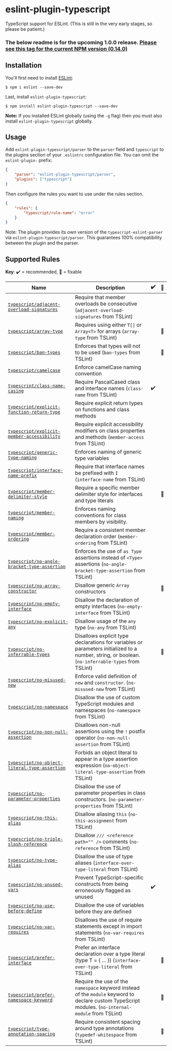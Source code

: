 # eslint-plugin-typescript

TypeScript support for ESLint. (This is still in the very early stages, so please be patient.)

### The below readme is for the upcoming 1.0.0 release. [Please see this tag for the current NPM version (0.14.0)](https://github.com/bradzacher/eslint-plugin-typescript/tree/0.14.0)

## Installation

You'll first need to install [ESLint](http://eslint.org):

```
$ npm i eslint --save-dev
```

Last, install `eslint-plugin-typescript`:

```
$ npm install eslint-plugin-typescript --save-dev
```

**Note:** If you installed ESLint globally (using the `-g` flag) then you must also install `eslint-plugin-typescript` globally.

## Usage

Add `eslint-plugin-typescript/parser` to the `parser` field and `typescript` to the plugins section of your `.eslintrc` configuration file. You can omit the `eslint-plugin-` prefix:

```json
{
    "parser": "eslint-plugin-typescript/parser",
    "plugins": ["typescript"]
}
```

Then configure the rules you want to use under the rules section.

```json
{
    "rules": {
        "typescript/rule-name": "error"
    }
}
```

Note: The plugin provides its own version of the `typescript-eslint-parser` via `eslint-plugin-typescript/parser`.
This guarantees 100% compatibility between the plugin and the parser.

## Supported Rules

<!-- Please run `npm run docs` to update this section -->
<!-- begin rule list -->

**Key**: :heavy_check_mark: = recommended, :wrench: = fixable

<!-- prettier-ignore -->
| Name | Description | :heavy_check_mark: | :wrench: |
| ---- | ----------- | ------------------ | -------- |
| [`typescript/adjacent-overload-signatures`](./docs/rules/adjacent-overload-signatures.md) | Require that member overloads be consecutive (`adjacent-overload-signatures` from TSLint) |  |  |
| [`typescript/array-type`](./docs/rules/array-type.md) | Requires using either `T[]` or `Array<T>` for arrays (`array-type` from TSLint) |  | :wrench: |
| [`typescript/ban-types`](./docs/rules/ban-types.md) | Enforces that types will not to be used (`ban-types` from TSLint) |  | :wrench: |
| [`typescript/camelcase`](./docs/rules/camelcase.md) | Enforce camelCase naming convention |  |  |
| [`typescript/class-name-casing`](./docs/rules/class-name-casing.md) | Require PascalCased class and interface names (`class-name` from TSLint) | :heavy_check_mark: |  |
| [`typescript/explicit-function-return-type`](./docs/rules/explicit-function-return-type.md) | Require explicit return types on functions and class methods |  |  |
| [`typescript/explicit-member-accessibility`](./docs/rules/explicit-member-accessibility.md) | Require explicit accessibility modifiers on class properties and methods (`member-access` from TSLint) |  |  |
| [`typescript/generic-type-naming`](./docs/rules/generic-type-naming.md) | Enforces naming of generic type variables |  |  |
| [`typescript/interface-name-prefix`](./docs/rules/interface-name-prefix.md) | Require that interface names be prefixed with `I` (`interface-name` from TSLint) |  |  |
| [`typescript/member-delimiter-style`](./docs/rules/member-delimiter-style.md) | Require a specific member delimiter style for interfaces and type literals |  | :wrench: |
| [`typescript/member-naming`](./docs/rules/member-naming.md) | Enforces naming conventions for class members by visibility. |  |  |
| [`typescript/member-ordering`](./docs/rules/member-ordering.md) | Require a consistent member declaration order (`member-ordering` from TSLint) |  |  |
| [`typescript/no-angle-bracket-type-assertion`](./docs/rules/no-angle-bracket-type-assertion.md) | Enforces the use of `as Type` assertions instead of `<Type>` assertions (`no-angle-bracket-type-assertion` from TSLint) |  |  |
| [`typescript/no-array-constructor`](./docs/rules/no-array-constructor.md) | Disallow generic `Array` constructors |  | :wrench: |
| [`typescript/no-empty-interface`](./docs/rules/no-empty-interface.md) | Disallow the declaration of empty interfaces (`no-empty-interface` from TSLint) |  |  |
| [`typescript/no-explicit-any`](./docs/rules/no-explicit-any.md) | Disallow usage of the `any` type (`no-any` from TSLint) |  |  |
| [`typescript/no-inferrable-types`](./docs/rules/no-inferrable-types.md) | Disallows explicit type declarations for variables or parameters initialized to a number, string, or boolean. (`no-inferrable-types` from TSLint) |  | :wrench: |
| [`typescript/no-misused-new`](./docs/rules/no-misused-new.md) | Enforce valid definition of `new` and `constructor`. (`no-misused-new` from TSLint) |  |  |
| [`typescript/no-namespace`](./docs/rules/no-namespace.md) | Disallow the use of custom TypeScript modules and namespaces (`no-namespace` from TSLint) |  |  |
| [`typescript/no-non-null-assertion`](./docs/rules/no-non-null-assertion.md) | Disallows non-null assertions using the `!` postfix operator (`no-non-null-assertion` from TSLint) |  |  |
| [`typescript/no-object-literal-type-assertion`](./docs/rules/no-object-literal-type-assertion.md) | Forbids an object literal to appear in a type assertion expression (`no-object-literal-type-assertion` from TSLint) |  |  |
| [`typescript/no-parameter-properties`](./docs/rules/no-parameter-properties.md) | Disallow the use of parameter properties in class constructors. (`no-parameter-properties` from TSLint) |  |  |
| [`typescript/no-this-alias`](./docs/rules/no-this-alias.md) | Disallow aliasing `this` (`no-this-assignment` from TSLint) |  |  |
| [`typescript/no-triple-slash-reference`](./docs/rules/no-triple-slash-reference.md) | Disallow `/// <reference path="" />` comments (`no-reference` from TSLint) |  |  |
| [`typescript/no-type-alias`](./docs/rules/no-type-alias.md) | Disallow the use of type aliases (`interface-over-type-literal` from TSLint) |  |  |
| [`typescript/no-unused-vars`](./docs/rules/no-unused-vars.md) | Prevent TypeScript-specific constructs from being erroneously flagged as unused | :heavy_check_mark: |  |
| [`typescript/no-use-before-define`](./docs/rules/no-use-before-define.md) | Disallow the use of variables before they are defined |  |  |
| [`typescript/no-var-requires`](./docs/rules/no-var-requires.md) | Disallows the use of require statements except in import statements (`no-var-requires` from TSLint) |  |  |
| [`typescript/prefer-interface`](./docs/rules/prefer-interface.md) | Prefer an interface declaration over a type literal (type T = { ... }) (`interface-over-type-literal` from TSLint) |  | :wrench: |
| [`typescript/prefer-namespace-keyword`](./docs/rules/prefer-namespace-keyword.md) | Require the use of the `namespace` keyword instead of the `module` keyword to declare custom TypeScript modules. (`no-internal-module` from TSLint) |  | :wrench: |
| [`typescript/type-annotation-spacing`](./docs/rules/type-annotation-spacing.md) | Require consistent spacing around type annotations (`typedef-whitespace` from TSLint) |  | :wrench: |

<!-- end rule list -->
